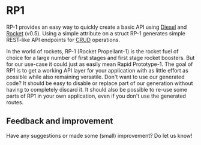 # RP1
RP-1 provides an easy way to quickly create a basic API using [Diesel] and
[Rocket] (v0.5). Using a simple attribute on a struct RP-1 generates simple
REST-like API endpoints for [CRUD] operations.

In the world of rockets, RP-1 (Rocket Propellant-1) is the rocket fuel of
choice for a large number of first stages and first stage rocket boosters. But
for our use-case it could just as easily mean Rapid Prototype-1. The goal of
RP1 is to get a working API layer for your application with as little effort
as possible while also remaining versatile. Don't want to use our generated
code? It should be easy to disable or replace part of our generation without
having to completely discard it. It should also be possible to re-use some
parts of RP1 in your own application, even if you don't use the generated
routes.

## Feedback and improvement
Have any suggestions or made some (small) improvement? Do let us know!

[Diesel]: https://diesel.rs/
[Rocket]: https://rocket.rs/
[CRUD]: https://en.wikipedia.org/wiki/Create,_read,_update_and_delete
